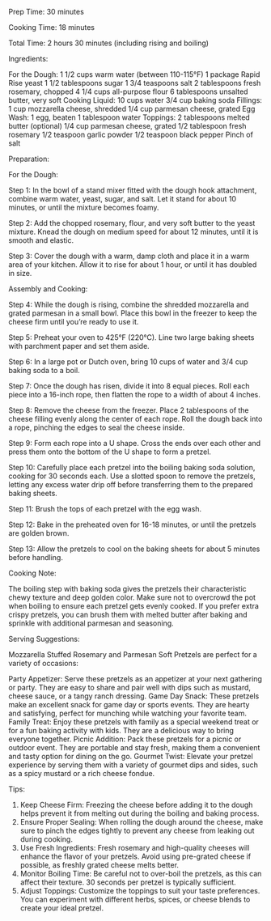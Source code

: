 Prep Time: 30 minutes

Cooking Time: 18 minutes

Total Time: 2 hours 30 minutes (including rising and boiling)

Ingredients:

For the Dough:
1 1/2 cups warm water (between 110-115°F)
1 package Rapid Rise yeast
1 1/2 tablespoons sugar
1 3/4 teaspoons salt
2 tablespoons fresh rosemary, chopped
4 1/4 cups all-purpose flour
6 tablespoons unsalted butter, very soft
Cooking Liquid:
10 cups water
3/4 cup baking soda
Fillings:
1 cup mozzarella cheese, shredded
1/4 cup parmesan cheese, grated
Egg Wash:
1 egg, beaten
1 tablespoon water
Toppings:
2 tablespoons melted butter (optional)
1/4 cup parmesan cheese, grated
1/2 tablespoon fresh rosemary
1/2 teaspoon garlic powder
1/2 teaspoon black pepper
Pinch of salt


Preparation:

For the Dough:

Step 1: In the bowl of a stand mixer fitted with the dough hook attachment, combine warm water, yeast, sugar, and salt. Let it stand for about 10 minutes, or until the mixture becomes foamy.

Step 2: Add the chopped rosemary, flour, and very soft butter to the yeast mixture. Knead the dough on medium speed for about 12 minutes, until it is smooth and elastic.

Step 3: Cover the dough with a warm, damp cloth and place it in a warm area of your kitchen. Allow it to rise for about 1 hour, or until it has doubled in size.

Assembly and Cooking:

Step 4: While the dough is rising, combine the shredded mozzarella and grated parmesan in a small bowl. Place this bowl in the freezer to keep the cheese firm until you’re ready to use it.

Step 5: Preheat your oven to 425°F (220°C). Line two large baking sheets with parchment paper and set them aside.

Step 6: In a large pot or Dutch oven, bring 10 cups of water and 3/4 cup baking soda to a boil.

Step 7: Once the dough has risen, divide it into 8 equal pieces. Roll each piece into a 16-inch rope, then flatten the rope to a width of about 4 inches.

Step 8: Remove the cheese from the freezer. Place 2 tablespoons of the cheese filling evenly along the center of each rope. Roll the dough back into a rope, pinching the edges to seal the cheese inside.

Step 9: Form each rope into a U shape. Cross the ends over each other and press them onto the bottom of the U shape to form a pretzel.

Step 10: Carefully place each pretzel into the boiling baking soda solution, cooking for 30 seconds each. Use a slotted spoon to remove the pretzels, letting any excess water drip off before transferring them to the prepared baking sheets.

Step 11: Brush the tops of each pretzel with the egg wash.

Step 12: Bake in the preheated oven for 16-18 minutes, or until the pretzels are golden brown.

Step 13: Allow the pretzels to cool on the baking sheets for about 5 minutes before handling.

Cooking Note:

The boiling step with baking soda gives the pretzels their characteristic chewy texture and deep golden color. Make sure not to overcrowd the pot when boiling to ensure each pretzel gets evenly cooked. If you prefer extra crispy pretzels, you can brush them with melted butter after baking and sprinkle with additional parmesan and seasoning.

Serving Suggestions:

Mozzarella Stuffed Rosemary and Parmesan Soft Pretzels are perfect for a variety of occasions:

Party Appetizer: Serve these pretzels as an appetizer at your next gathering or party. They are easy to share and pair well with dips such as mustard, cheese sauce, or a tangy ranch dressing.
Game Day Snack: These pretzels make an excellent snack for game day or sports events. They are hearty and satisfying, perfect for munching while watching your favorite team.
Family Treat: Enjoy these pretzels with family as a special weekend treat or for a fun baking activity with kids. They are a delicious way to bring everyone together.
Picnic Addition: Pack these pretzels for a picnic or outdoor event. They are portable and stay fresh, making them a convenient and tasty option for dining on the go.
Gourmet Twist: Elevate your pretzel experience by serving them with a variety of gourmet dips and sides, such as a spicy mustard or a rich cheese fondue.

Tips:

1. Keep Cheese Firm: Freezing the cheese before adding it to the dough helps prevent it from melting out during the boiling and baking process.
2. Ensure Proper Sealing: When rolling the dough around the cheese, make sure to pinch the edges tightly to prevent any cheese from leaking out during cooking.
3. Use Fresh Ingredients: Fresh rosemary and high-quality cheeses will enhance the flavor of your pretzels. Avoid using pre-grated cheese if possible, as freshly grated cheese melts better.
4. Monitor Boiling Time: Be careful not to over-boil the pretzels, as this can affect their texture. 30 seconds per pretzel is typically sufficient.
5. Adjust Toppings: Customize the toppings to suit your taste preferences. You can experiment with different herbs, spices, or cheese blends to create your ideal pretzel.